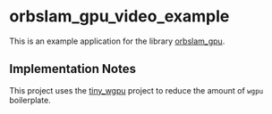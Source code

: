 # orbslam_gpu_video_example

This is an example application for the library [orbslam_gpu](https://github.com/ccaven/orbslam_gpu).

## Implementation Notes

This project uses the [tiny_wgpu](https://github.com/ccaven/tiny_wgpu) project to reduce the amount of `wgpu` boilerplate.
